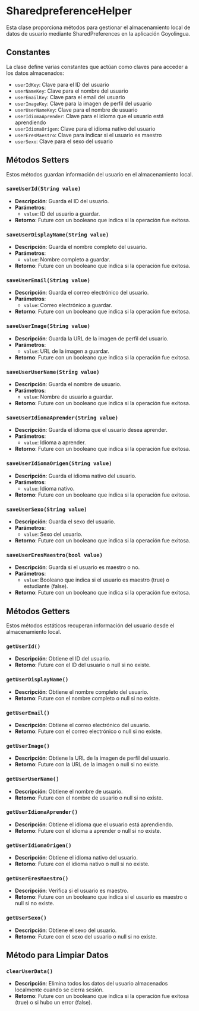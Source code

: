 # SharedpreferenceHelper

Esta clase proporciona métodos para gestionar el almacenamiento local de datos de usuario mediante SharedPreferences en la aplicación Goyolingua.

## Constantes

La clase define varias constantes que actúan como claves para acceder a los datos almacenados:

- `userIdKey`: Clave para el ID del usuario
- `userNameKey`: Clave para el nombre del usuario
- `userEmailKey`: Clave para el email del usuario
- `userImageKey`: Clave para la imagen de perfil del usuario
- `userUserNameKey`: Clave para el nombre de usuario
- `userIdiomaAprender`: Clave para el idioma que el usuario está aprendiendo
- `userIdiomaOrigen`: Clave para el idioma nativo del usuario
- `userEresMaestro`: Clave para indicar si el usuario es maestro
- `userSexo`: Clave para el sexo del usuario

## Métodos Setters

Estos métodos guardan información del usuario en el almacenamiento local.

### `saveUserId(String value)`
- **Descripción**: Guarda el ID del usuario.
- **Parámetros**:
  - `value`: ID del usuario a guardar.
- **Retorno**: Future con un booleano que indica si la operación fue exitosa.

### `saveUserDisplayName(String value)`
- **Descripción**: Guarda el nombre completo del usuario.
- **Parámetros**:
  - `value`: Nombre completo a guardar.
- **Retorno**: Future con un booleano que indica si la operación fue exitosa.

### `saveUserEmail(String value)`
- **Descripción**: Guarda el correo electrónico del usuario.
- **Parámetros**:
  - `value`: Correo electrónico a guardar.
- **Retorno**: Future con un booleano que indica si la operación fue exitosa.

### `saveUserImage(String value)`
- **Descripción**: Guarda la URL de la imagen de perfil del usuario.
- **Parámetros**:
  - `value`: URL de la imagen a guardar.
- **Retorno**: Future con un booleano que indica si la operación fue exitosa.

### `saveUserUserName(String value)`
- **Descripción**: Guarda el nombre de usuario.
- **Parámetros**:
  - `value`: Nombre de usuario a guardar.
- **Retorno**: Future con un booleano que indica si la operación fue exitosa.

### `saveUserIdiomaAprender(String value)`
- **Descripción**: Guarda el idioma que el usuario desea aprender.
- **Parámetros**:
  - `value`: Idioma a aprender.
- **Retorno**: Future con un booleano que indica si la operación fue exitosa.

### `saveUserIdiomaOrigen(String value)`
- **Descripción**: Guarda el idioma nativo del usuario.
- **Parámetros**:
  - `value`: Idioma nativo.
- **Retorno**: Future con un booleano que indica si la operación fue exitosa.

### `saveUserSexo(String value)`
- **Descripción**: Guarda el sexo del usuario.
- **Parámetros**:
  - `value`: Sexo del usuario.
- **Retorno**: Future con un booleano que indica si la operación fue exitosa.

### `saveUserEresMaestro(bool value)`
- **Descripción**: Guarda si el usuario es maestro o no.
- **Parámetros**:
  - `value`: Booleano que indica si el usuario es maestro (true) o estudiante (false).
- **Retorno**: Future con un booleano que indica si la operación fue exitosa.

## Métodos Getters

Estos métodos estáticos recuperan información del usuario desde el almacenamiento local.

### `getUserId()`
- **Descripción**: Obtiene el ID del usuario.
- **Retorno**: Future con el ID del usuario o null si no existe.

### `getUserDisplayName()`
- **Descripción**: Obtiene el nombre completo del usuario.
- **Retorno**: Future con el nombre completo o null si no existe.

### `getUserEmail()`
- **Descripción**: Obtiene el correo electrónico del usuario.
- **Retorno**: Future con el correo electrónico o null si no existe.

### `getUserImage()`
- **Descripción**: Obtiene la URL de la imagen de perfil del usuario.
- **Retorno**: Future con la URL de la imagen o null si no existe.

### `getUserUserName()`
- **Descripción**: Obtiene el nombre de usuario.
- **Retorno**: Future con el nombre de usuario o null si no existe.

### `getUserIdiomaAprender()`
- **Descripción**: Obtiene el idioma que el usuario está aprendiendo.
- **Retorno**: Future con el idioma a aprender o null si no existe.

### `getUserIdiomaOrigen()`
- **Descripción**: Obtiene el idioma nativo del usuario.
- **Retorno**: Future con el idioma nativo o null si no existe.

### `getUserEresMaestro()`
- **Descripción**: Verifica si el usuario es maestro.
- **Retorno**: Future con un booleano que indica si el usuario es maestro o null si no existe.

### `getUserSexo()`
- **Descripción**: Obtiene el sexo del usuario.
- **Retorno**: Future con el sexo del usuario o null si no existe.

## Método para Limpiar Datos

### `clearUserData()`
- **Descripción**: Elimina todos los datos del usuario almacenados localmente cuando se cierra sesión.
- **Retorno**: Future con un booleano que indica si la operación fue exitosa (true) o si hubo un error (false).
